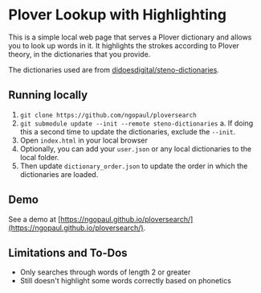 # Plover Lookup with Highlighting

This is a simple local web page that serves a Plover dictionary 
and allows you to look up words in it. It highlights the strokes 
according to Plover theory, in the dictionaries that you provide.

The dictionaries used are from [didoesdigital/steno-dictionaries](https://github.com/didoesdigital/steno-dictionaries).

## Running locally

1. `git clone https://github.com/ngopaul/ploversearch`
2. `git submodule update --init --remote steno-dictionaries`
  a. If doing this a second time to update the dictionaries, exclude the `--init`.
3. Open `index.html` in your local browser
4. Optionally, you can add your `user.json` or any local dictionaries to the local folder.
5. Then update `dictionary_order.json` to update the order in which the dictionaries are loaded.

## Demo

See a demo at [https://ngopaul.github.io/ploversearch/](https://ngopaul.github.io/ploversearch/).

## Limitations and To-Dos

- Only searches through words of length 2 or greater
- Still doesn't highlight some words correctly based on phonetics
